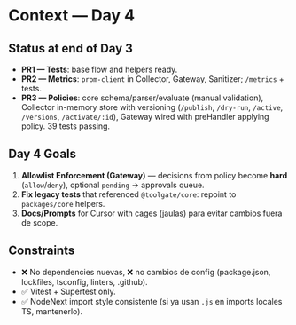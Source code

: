 # Context — Day 4

## Status at end of Day 3
- **PR1 — Tests**: base flow and helpers ready.
- **PR2 — Metrics**: `prom-client` in Collector, Gateway, Sanitizer; `/metrics` + tests.
- **PR3 — Policies**: core schema/parser/evaluate (manual validation), Collector in-memory store with versioning (`/publish`, `/dry-run`, `/active`, `/versions`, `/activate/:id`), Gateway wired with preHandler applying policy. 39 tests passing.

## Day 4 Goals
1) **Allowlist Enforcement (Gateway)** — decisions from policy become **hard** (`allow`/`deny`), optional `pending` → approvals queue.
2) **Fix legacy tests** that referenced `@toolgate/core`: repoint to `packages/core` helpers.
3) **Docs/Prompts** for Cursor with cages (jaulas) para evitar cambios fuera de scope.

## Constraints
- ❌ No dependencies nuevas, ❌ no cambios de config (package.json, lockfiles, tsconfig, linters, .github).
- ✅ Vitest + Supertest only.
- ✅ NodeNext import style consistente (si ya usan `.js` en imports locales TS, mantenerlo).
